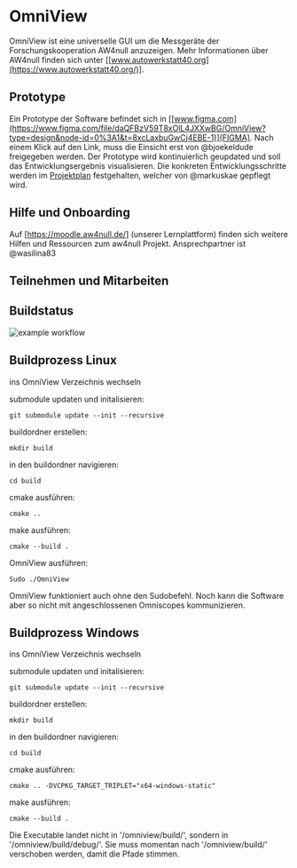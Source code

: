 # OmniView
OmniView ist eine universelle GUI um die Messgeräte der Forschungskooperation AW4null anzuzeigen. 
Mehr Informationen über AW4null finden sich unter [[www.autowerkstatt40.org](https://www.autowerkstatt40.org/)].

## Prototype 
Ein Prototype der Software befindet sich in [[www.figma.com](https://www.figma.com/file/daQFBzV59T8xOlL4JXXwBG/OmniView?type=design&node-id=0%3A1&t=8xcLaxbuGwCj4EBE-1)](FIGMA). Nach einem Klick auf den Link, muss die Einsicht erst von @bjoekeldude freigegeben werden.
Der Prototype wird kontinuierlich geupdated und soll das Entwicklungsergebnis visualisieren. 
Die konkreten Entwicklungsschritte werden im  [Projektplan](https://github.com/orgs/skunkforce/projects/1/views/1?pane=issue&itemId=30039286) festgehalten, welcher von @markuskae gepflegt wird.

## Hilfe und Onboarding
Auf [https://moodle.aw4null.de/] (unserer Lernplattform) finden sich weitere Hilfen und Ressourcen zum aw4null Projekt. Ansprechpartner ist @wasilina83 

## Teilnehmen und Mitarbeiten
## Buildstatus
![example workflow](https://github.com/skunkforce/omniview/actions/workflows/build.yaml/badge.svg)


## Buildprozess Linux
ins OmniView Verzeichnis wechseln

submodule updaten und initalisieren:
```shell
git submodule update --init --recursive
```
buildordner erstellen:
```shell
mkdir build
```

in den buildordner navigieren:
```shell
cd build
```
cmake ausführen:
```shell
cmake ..
```

make ausführen:
```shell
cmake --build .
```


OmniView ausführen:
```shell
Sudo ./OmniView
```

OmniView funktioniert auch ohne den Sudobefehl. Noch kann die Software aber so nicht mit angeschlossenen Omniscopes kommunizieren.

## Buildprozess Windows
ins OmniView Verzeichnis wechseln

submodule updaten und initalisieren:
```shell
git submodule update --init --recursive
```

buildordner erstellen:
```shell
mkdir build
```

in den buildordner navigieren:
```shell
cd build
```

cmake ausführen:
```shell
cmake .. -DVCPKG_TARGET_TRIPLET="x64-windows-static"
```

make ausführen:
```shell
cmake --build .
```
Die Executable landet nicht in '/omniview/build/', sondern in '/omniview/build/debug/'.
Sie muss momentan nach '/omniview/build/' verschoben werden, damit die Pfade stimmen.



